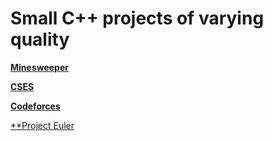 # Small C++ projects of varying quality

[**Minesweeper**](https://github.com/nilsmo1/cpp-fun/tree/main/minesweeper)

[**CSES**](https://github.com/nilsmo1/CSES)

[**Codeforces**](https://github.com/nilsmo1/Codeforces)

[**Project Euler](https://github.com/nilsmo1/Project-Euler)

